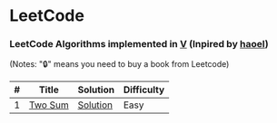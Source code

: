 LeetCode
========

### LeetCode Algorithms implemented in [V](https://github.com/vlang/v) (Inpired by [haoel](https://github.com/haoel/leetcode))

(Notes: "🔒" means you need to buy a book from Leetcode)

| # | Title | Solution | Difficulty |
|---| ----- | -------- | ---------- |
|1|[Two Sum](https://leetcode.com/problems/two-sum/)| [Solution](./solutions/01-TwoSum/TwoSum.v) |Easy|